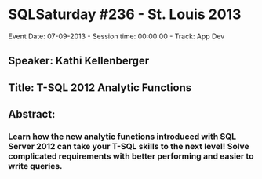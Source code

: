 # SQLSaturday #236 - St. Louis 2013
Event Date: 07-09-2013 - Session time: 00:00:00 - Track: App Dev
## Speaker: Kathi Kellenberger
## Title: T-SQL 2012 Analytic Functions
## Abstract:
### Learn how the new analytic functions introduced with SQL Server 2012 can take your T-SQL skills to the next level! Solve complicated requirements with better performing and easier to write queries.
